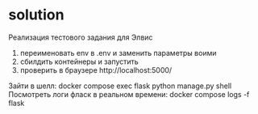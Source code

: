 # solution
Реализация тестового задания для Элвис

1) переименовать env в .env и заменить параметры воими
2) сбилдить контейнеры и запустить
3) проверить в браузере http://localhost:5000/

Зайти в шелл: docker compose exec flask python manage.py shell
Посмотреть логи фласк в реальном времени: docker compose logs -f flask